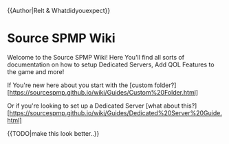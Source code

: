 {{Author|Relt & Whatdidyouexpect}}
# Source SPMP Wiki

Welcome to the Source SPMP Wiki! Here You'll find all sorts of documentation on how to setup Dedicated Servers, Add QOL Features to the game and more!

If You're new here about you start with the [custom folder?][https://sourcespmp.github.io/wiki/Guides/Custom%20Folder.html]

Or if you're looking to set up a Dedicated Server [what about this?][https://sourcespmp.github.io/wiki/Guides/Dedicated%20Server%20Guide.html]

{{TODO|make this look better..}}

